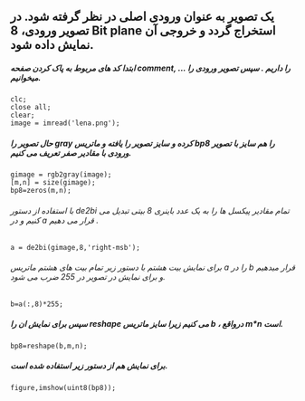 ## یک تصویر به عنوان ورودی اصلی در نظر گرفته شود. در تصویر ورودی، 8 Bit plane استخراج گردد و خروجی آن نمایش داده شود.
##### ابتدا کد های مربوط به  پاک کردن صفحه  comment, ... را داریم . سپس تصویر ورودی را میخوانیم.
```
clc;
close all;
clear;
image = imread('lena.png');
```
##### حال تصویر را gray کرده و سایز تصویر را یافته و ماتریس bp8 را هم سایز با تصویر ورودی با مقادیر صفر تعریف می کنیم.
```
gimage = rgb2gray(image);
[m,n] = size(gimage);
bp8=zeros(m,n);
```
###### با استفاده از دستور de2bi تمام مقادیر پیکسل ها را به یک عدد باینری 8 بیتی تبدیل می کنیم و در a قرار می دهیم .  
```
a = de2bi(gimage,8,'right-msb');
```
###### برای نمایش بیت هشتم با دستور زیر تمام بیت های هشتم ماتریس  a را در b قرار میدهیم و برای نمایش در تصویر در 255 ضرب می شود. 
```
b=a(:,8)*255;
```
##### سپس برای نمایش ان را reshape می کنیم زیرا سایز ماتریس  b ، درواقع m*n  است. 
```
bp8=reshape(b,m,n);
```
##### برای نمایش هم از دستور زیر استفاده شده است.
```
figure,imshow(uint8(bp8));
```

